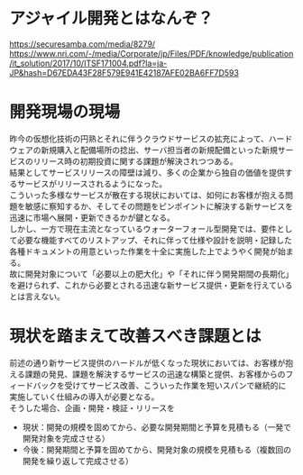 # アジャイル開発とはなんぞ？
https://securesamba.com/media/8279/
https://www.nri.com/-/media/Corporate/jp/Files/PDF/knowledge/publication/it_solution/2017/10/ITSF171004.pdf?la=ja-JP&hash=D67EDA43F28F579E941E42187AFE02BA6FF7D593


# 開発現場の現場
昨今の仮想化技術の円熟とそれに伴うクラウドサービスの拡充によって、ハードウェアの新規購入と配備場所の捻出、サーバ担当者の新規配備といった新規サービスのリリース時の初期投資に関する課題が解決されつつある。  
結果としてサービスリリースの障壁は減り、多くの企業から独自の価値を提供するサービスがリリースされるようになった。  
こういった多様なサービスが散在する現状においては、如何にお客様が抱える問題を敏感に察知するか、そしてその問題をピンポイントに解決する新サービスを迅速に市場へ展開・更新できるかが鍵となる。  
しかし、一方で現在主流となっているウォーターフォール型開発では、要件として必要な機能すべてのリストアップ、それに伴って仕様や設計を説明・記録した各種ドキュメントの用意といった作業を十全に実施した上でようやく開発が始まる。  
故に開発対象について「必要以上の肥大化」や「それに伴う開発期間の長期化」を避けられず、これから必要とされる迅速な新サービス提供・更新を行えているとは言えない。


# 現状を踏まえて改善スべき課題とは
前述の通り新サービス提供のハードルが低くなった現状においては、お客様が抱える課題の発見、課題を解決するサービスの迅速な構築と提供、お客様からのフィードバックを受けてサービス改善、こういった作業を短いスパンで継続的に実施していく仕組みの導入が必要となる。  
そうした場合、企画・開発・検証・リリースを

- 現状：開発の規模を固めてから、必要な開発期間と予算を見積もる（一発で開発対象を完成させる）
- 今後：開発期間と予算を固めてから、開発対象の規模を見積もる（複数回の開発を繰り返して完成させる）





